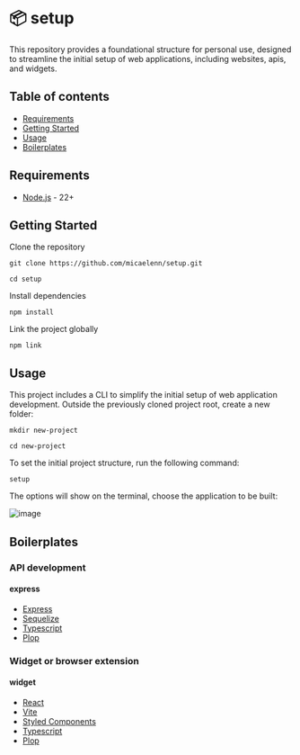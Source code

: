 # :package: setup

This repository provides a foundational structure for personal use, designed to streamline the initial setup of web applications, including websites, apis, and widgets.

## Table of contents
- [Requirements](#requirements)
- [Getting Started](#getting-started)
- [Usage](#usage)
- [Boilerplates](#boilerplates)

## Requirements
- [Node.js](https://nodejs.org/en) - 22+

## Getting Started

Clone the repository
```
git clone https://github.com/micaelenn/setup.git
```

```
cd setup
```

Install dependencies

```
npm install
```

Link the project globally

```
npm link 
```

## Usage

This project includes a CLI to simplify the initial setup of web application development. Outside the previously cloned project root, create a new folder:

```
mkdir new-project
```

```
cd new-project
```

To set the initial project structure, run the following command:

```
setup
```

The options will show on the terminal, choose the application to be built:

![image](https://github.com/user-attachments/assets/b0fbf051-2e66-4288-bc5b-aa8bb8351a21)

## Boilerplates

### API development

#### express

- [Express](https://expressjs.com/)
- [Sequelize](https://sequelize.org/)
- [Typescript](https://www.typescriptlang.org/)
- [Plop](https://plopjs.com/)

### Widget or browser extension 

#### widget
- [React](https://react.dev/)
- [Vite](https://vite.dev/)
- [Styled Components](https://styled-components.com/)
- [Typescript](https://www.typescriptlang.org/)
- [Plop](https://plopjs.com/)



